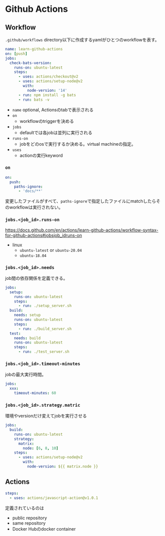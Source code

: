 # Github Actions

## Workflow

`.github/workflows` directory以下に作成するyamlがひとつのworkflowを表す。

```yaml
name: learn-github-actions
on: [push]
jobs:
  check-bats-version:
    runs-on: ubuntu-latest
    steps:
      - uses: actions/checkout@v2
      - uses: actions/setup-node@v2
        with:
          node-version: '14'
      - run: npm install -g bats
      - run: bats -v
```

* `name` optional, Actionsのtabで表示される
* `on`
  * workflowのtriggerを決める
* `jobs`
  * defaultでは各jobは並列に実行される
* `runs-on` 
  * jobをどのosで実行するか決める。virtual machineの指定。
* `uses`
  * actionの実行keyword

### `on`

```yaml
on:
  push:
    paths-ignore:
      - 'docs/**'
```

変更したファイルがすべて、`paths-ignore`で指定したファイルにmatchしたらそのworkflowは実行されない。


### `jobs.<job_id>.runs-on`

https://docs.github.com/en/actions/learn-github-actions/workflow-syntax-for-github-actions#jobsjob_idruns-on

* linux
  * `ubuntu-latest` or `ubuntu-20.04`
  * `ubuntu-18.04`

### `jobs.<job_id>.needs`

job間の依存関係を定義できる。

```yaml
jobs:
  setup:
    runs-on: ubuntu-latest
    steps:
      - run: ./setup_server.sh
  build:
    needs: setup
    runs-on: ubuntu-latest
    steps:
      - run: ./build_server.sh
  test:
    needs: build
    runs-on: ubuntu-latest
    steps:
      - run: ./test_server.sh
```

### `jobs.<job_id>.timeout-minutes`

jobの最大実行時間。

```yaml
jobs:
  xxx:
    timeout-minutes: 60
```

### `jobs.<job_id>.strategy.matric`

環境やversionだけ変えてjobを実行させる

```yaml
jobs:
  build:
    runs-on: ubuntu-latest
    strategy:
      matrix:
        node: [6, 8, 10]
    steps:
      - uses: actions/setup-node@v2
        with:
          node-version: ${{ matrix.node }}
```


## Actions

```yaml
steps:
  - uses: actions/javascript-action@v1.0.1
```

定義されているのは
* public repository
* same repository
* Docker Hubのdocker container
